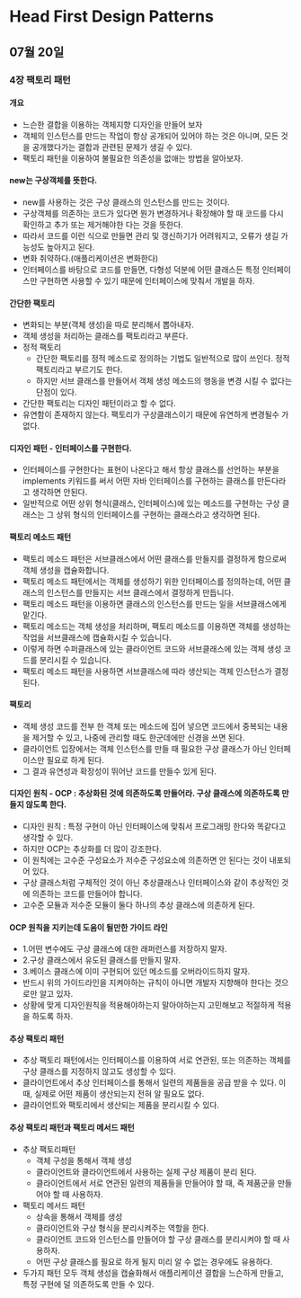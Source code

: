 # Head First Design Patterns

## 07월 20일

### 4장 팩토리 패턴

#### 개요
- 느슨한 결합을 이용하는 객체지향 디자인을 만들어 보자
- 객체의 인스턴스를 만드는 작업이 항상 공개되어 있어야 하는 것은 아니며, 모든 것을 공개했다가는 결합과 관련된 문제가 생길 수 있다.
- 팩토리 패턴을 이용하여 불필요한 의존성을 없애는 방법을 알아보자.

#### new는 구상객체를 뜻한다.
- new를 사용하는 것은 구상 클래스의 인스턴스를 만드는 것이다.
- 구상객체를 의존하는 코드가 있다면 뭔가 변경하거나 확장해야 할 때 코드를 다시 확인하고 추가 또는 제거해야한 다는 것을 뜻한다.
- 따라서 코드를 이런 식으로 만들면 관리 및 갱신하기가 어려워지고, 오류가 생길 가능성도 높아지고 된다.
- 변화 취약하다.(애플리케이션은 변화한다)
- 인터페이스를 바탕으로 코드를 만들면, 다형성 덕분에 어떤 클래스든 특정 인터페이스만 구현하면 사용할 수 있기 때문에 인터페이스에 맞춰서 개발을 하자.

#### 간단한 팩토리
- 변화되는 부분(객체 생성)을 따로 분리해서 뽑아내자.
- 객체 생성을 처리하는 클래스를 팩토리라고 부른다.
- 정적 팩토리
    - 간단한 팩토리를 정적 메소드로 정의하는 기법도 일반적으로 많이 쓰인다. 정적 팩토리라고 부르기도 한다.
    - 하지만 서브 클래스를 만들어서 객체 생성 메소드의 행동을 변경 시킬 수 없다는 단점이 있다.
- 간단한 팩토리는 디자인 패턴이라고 할 수 없다. 
- 유연함이 존재하지 않는다. 팩토리가 구상클래스이기 때문에 유연하게 변경될수 가 없다.

#### 디자인 패턴 - 인터페이스를 구현한다.
- 인터페이스를 구현한다는 표현이 나온다고 해서 항상 클래스를 선언하는 부분을 implements 키워드를 써서 어떤 자바 인터페이스를 구현하는 클래스를 만든다라고 생각하면 안된다.
- 일반적으로 어떤 상위 형식(클래스, 인터페이스)에 있는 메소드를 구현하는 구상 클래스는 그 상위 형식의 인터페이스를 구현하는 클래스라고 생각하면 된다.

#### 팩토리 메소드 패턴
- 팩토리 메소드 패턴은 서브클래스에서 어떤 클래스를 만들지를 결정하게 함으로써 객체 생성을 캡슐화합니다.
- 팩토리 메소드 패턴에서는 객체를 생성하기 위한 인터페이스를 정의하는데, 어떤 클래스의 인스턴스를 만들지는 서브 클래스에서 결정하게 만듭니다.
- 팩토리 메소드 패턴을 이용하면 클래스의 인스턴스를 만드는 일을 서브클래스에게 맡긴다.
- 팩토리 메소드는 객체 생성을 처리하며, 팩토리 메소드를 이용하면 객체를 생성하는 작업을 서브클래스에 캡슐화시킬 수 있습니다.
- 이렇게 하면 수퍼클래스에 있는 클라이언트 코드와 서브클래스에 있는 객체 생성 코드를 분리시킬 수 있습니다.
- 팩토리 메소드 패턴을 사용하면 서브클래스에 따라 생산되는 객체 인스턴스가 결정된다.

#### 팩토리
- 객체 생성 코드를 전부 한 객체 또는 메소드에 집어 넣으면 코드에서 중복되는 내용을 제거할 수 있고, 나중에 관리할 때도 한군데에만 신경을 쓰면 된다.
- 클라이언트 입장에서는 객체 인스턴스를 만들 때 필요한 구상 클래스가 아닌 인터페이스만 필요로 하게 된다.
- 그 결과 유연성과 확장성이 뛰어난 코드를 만들수 있게 된다.

#### 디자인 원칙 - OCP : 추상화된 것에 의존하도록 만들어라. 구상 클래스에 의존하도록 만들지 않도록 한다.
- 디자인 원칙 : 특정 구현이 아닌 인터페이스에 맞춰서 프로그래밍 한다와 똑같다고 생각할 수 있다.
- 하지만 OCP는 추상화를 더 많이 강조한다.
- 이 원칙에는 고수준 구성요소가 저수준 구성요소에 의존하면 안 된다는 것이 내포되어 있다.
- 구상 클래스처럼 구체적인 것이 아닌 추상클래스나 인터페이스와 같이 추상적인 것에 의존하는 코드를 만들어야 합니다.
- 고수준 모듈과 저수준 모듈이 둘다 하나의 추상 클래스에 의존하게 된다.

#### OCP 원칙을 지키는데 도움이 될만한 가이드 라인
- 1.어떤 변수에도 구상 클래스에 대한 래퍼런스를 저장하지 말자.
- 2.구상 클래스에서 유도된 클래스를 만들지 말자.
- 3.베이스 클래스에 이미 구현되어 있던 메소드를 오버라이드하지 말자.
- 반드시 위의 가이드라인을 지켜야하는 규칙이 아니면 개발자 지향해야 한다는 것으로만 알고 있자.
- 상황에 맞게 디자인원칙을 적용해야하는지 말아야하는지 고민해보고 적절하게 적용을 하도록 하자.

#### 추상 팩토리 패턴
- 추상 팩토리 패턴에서는 인터페이스를 이용하여 서로 연관된, 또는 의존하는 객체를 구상 클래스를 지정하지 않고도 생성할 수 있다.
- 클라이언트에서 추상 인터페이스를 통해서 일련의 제품들을 공급 받을 수 있다. 이때, 실제로 어떤 제품이 생산되는지 전혀 알 필요도 없다.
- 클라이언트와 팩토리에서 생산되는 제품을 분리시킬 수 있다.

#### 추상 팩토리 패턴과 팩토리 메서드 패턴
- 추상 팩토리패턴
    - 객체 구성을 통해서 객체 생성
    - 클라이언트와 클라이언트에서 사용하는 실제 구상 제품이 분리 된다.
    - 클라이언트에서 서로 연관된 일련의 제품들을 만들어야 할 때, 즉 제품군을 만들어야 할 때 사용하자.
- 팩토리 메서드 패턴
    - 상속을 통해서 객체를 생성
    - 클라이언트와 구상 형식을 분리시켜주는 역할을 한다.
    - 클라이언트 코드와 인스턴스를 만들어야 할 구상 클래스를 분리시켜야 할 때 사용하자.
    - 어떤 구상 클래스를 필요로 하게 될지 미리 알 수 없는 경우에도 유용하다.
- 두가지 패턴 모두 객체 생성을 캡슐화해서 애플리케이션 결합을 느슨하게 만들고, 특정 구현에 덜 의존하도록 만들 수 있다.
